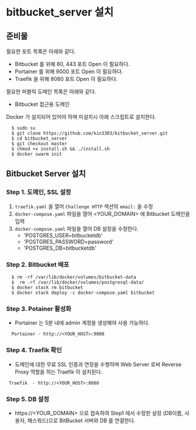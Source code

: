 # bitbucket_server 설치



## 준비물
 
필요한 포트 목록은 아래와 같다.

- Bitbucket 를 위해 80, 443 포트 Open 이 필요하다.
- Portainer 를 위해 9000 포트 Open 이 필요하다.
- Traefik 을 위해 8080 포트 Open 이 필요하다.

필요한  퍼블릭 도메인 목록은 아래와 같다.

- Bitbucket 접근용 도메인 

Docker 가 설치되어 있어야 하며 미설치시 아래 스크립트로 설치한다.

```console
  $ sudo su 
  $ git clone https://github.com/kin3303/bitbucket_server.git
  $ cd bitbucket_server
  $ git checkout master
  $ chmod +x install.sh && ./install.sh
  $ docker swarm init
```

## Bitbucket Server 설치 
 
###  Step 1. 도메인, SSL 설정

1. `traefik.yaml` 을 열어 `Challenge HTTP` 섹션의  `email:`  을 수정 
2. `docker-compose.yaml` 파일을 열어 <YOUR_DOMAIN> 에 Bitbucket 도메인을 입력 
3. `docker-compose.yaml` 파일을 열어 DB 설정을 수정한다.
     - 'POSTGRES_USER=bitbucketdb' 
     - 'POSTGRES_PASSWORD=password'
     - 'POSTGRES_DB=bitbucketdb'

###  Step 2. Bitbucket 배포

```console
  $ rm -rf /var/lib/docker/volumes/bitbucket-data
  $  rm -rf /var/lib/docker/volumes/postgresql-data/
  $ docker stack rm bitbucket
  $ docker stack deploy -c docker-compose.yaml bitbucket 
```

### Step 3. Potainer 활성화

- Portainer 는 5분 내에 admin 계정을 생성해야 사용 가능하다. 

```
  Portainer - http://<YOUR_HOST>:9000
```

### Step 4. Traefik 확인

- 도메인에 대한 무료 SSL 인증과 연장을 수행하며 Web Server 로써 Reverse Proxy 역할을 하는 Traefik 이 설치된다.

```
 Traefik  - http://<YOUR_HOST>:8080
```

### Step 5. DB 설정

- https://<YOUR_DOMAIN> 으로 접속하여 Step1 에서 수정한 설정 (DB이름, 사용자, 패스워드)으로 BitBucket 서버와 DB 를 연결한다.
